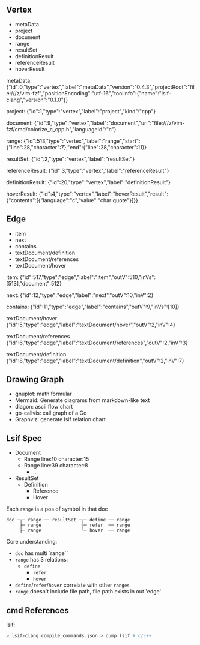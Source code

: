 ## Vertex
- metaData
- project
- document
- range
- resultSet
- definitionResult
- referenceResult
- hoverResult

metaData:
{"id":0,"type":"vertex","label":"metaData","version":"0.4.3","projectRoot":"file:///z/vim-fzf","positionEncoding":"utf-16","toolInfo":{"name":"lsif-clang","version":"0.1.0"}}

project:
{"id":1,"type":"vertex","label":"project","kind":"cpp"}

document:
{"id":9,"type":"vertex","label":"document","uri":"file:///z/vim-fzf/cmd/colorize_c_cpp.h","languageId":"c"}

range:
{"id":513,"type":"vertex","label":"range","start":{"line":28,"character":7},"end":{"line":28,"character":11}}

resultSet:
{"id":2,"type":"vertex","label":"resultSet"}

referenceResult:
{"id":3,"type":"vertex","label":"referenceResult"}

definitionResult:
{"id":20,"type":"vertex","label":"definitionResult"}

hoverResult:
{"id":4,"type":"vertex","label":"hoverResult","result":{"contents":[{"language":"c","value":"char quote"}]}}

## Edge
- item
- next
- contains
- textDocument/definition
- textDocument/references
- textDocument/hover

item:
{"id":517,"type":"edge","label":"item","outV":510,"inVs":[513],"document":512}

next:
{"id":12,"type":"edge","label":"next","outV":10,"inV":2}

contains:
{"id":11,"type":"edge","label":"contains","outV":9,"inVs":[10]}

textDocument/hover
{"id":5,"type":"edge","label":"textDocument/hover","outV":2,"inV":4}

textDocument/references
{"id":6,"type":"edge","label":"textDocument/references","outV":2,"inV":3}

textDocument/definition
{"id":8,"type":"edge","label":"textDocument/definition","outV":2,"inV":7}

## Drawing Graph
- gnuplot: math formular
- Mermaid: Generate diagrams from markdown-like text
- diagon: ascii flow chart
- go-callvis: call graph of a Go
- Graphviz: generate lsif relation chart

## Lsif Spec
- Document
  * Range line:10 character:15
  * Range line:39 character:8
	* ...
- ResultSet
  * Definition
	* Reference
	* Hover

Each `range` is a pos of symbol in that doc

    doc ─┬─ range ── resultSet ─┬─ define ── range
         ├─ range               ├─ refer  ── range
         ├─ range               └─ hover  ── range

Core understanding:
- `doc` has multi `range``
- `range` has 3 relations:
  * `define`
	* `refer`
	* `hover`
- `define`/`refer`/`hover` correlate with other `ranges`
- `range` doesn't include file path, file path exists in out 'edge'

## cmd References
lsif:
``` bash
> lsif-clang compile_commands.json > dump.lsif # c/c++
```
